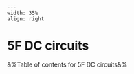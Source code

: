 
```{figure} /figures/busy.png
---
width: 35%
align: right
```
# 5F DC circuits

&%Table of contents for 5F DC circuits&%